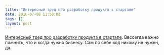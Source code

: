 ```yaml
---
title: "Интересный тред про разработку продукта в стартапе"
date: 2018-07-08 11:50:02
tags: []
layout: post
---
```


[Интересный тред про разработку продукта в стартапе](https://twitter.com/maxua/status/997749460129206272). Ввссегда важно помнить, что и когда нужно бизнесу. Сам по себе код никому не нужен, да.
